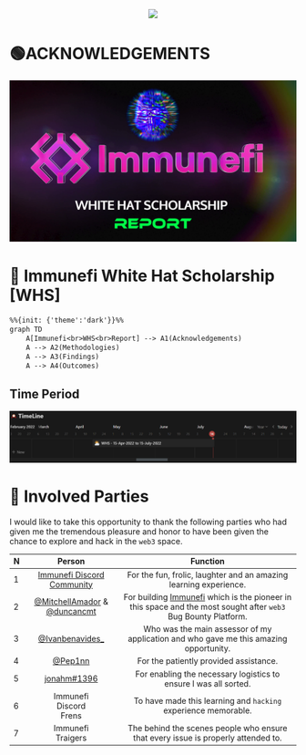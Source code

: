 <p align="center">
<a href="https://twitter.com/m0ham3dxx" target="_blank">
<img src = "https://hits.seeyoufarm.com/api/count/incr/badge.svg?url=https%3A%2F%2Fgithub.com%2Fm0ham3dx%2FImmunefi-WHS-Report&count_bg=%23270082&title_bg=%23570530&icon=snapchat.svg&icon_color=%2304FF7B&title=n00bs&edge_flat=false">
</a>
</p>

# 🟢ACKNOWLEDGEMENTS

<p align="center">
<a href="https://twitter.com/m0ham3dxx/status/1517568791714349056?s=20&t=hBTDVECNHoB0a0WLTXRrJQ" target="_blank">
<img src="./img/whsp.png">
</a>
</p>


# 💚 Immunefi White Hat Scholarship [WHS]

```mermaid
%%{init: {'theme':'dark'}}%%
graph TD
    A[Immunefi<br>WHS<br>Report] --> A1(Acknowledgements)
    A --> A2(Methodologies)
    A --> A3(Findings)
    A --> A4(Outcomes)
```


## Time Period  

![](./img/tl.png)

# 💚 Involved Parties

I would like to take this opportunity to thank the following parties who had given me the tremendous pleasure and honor to have been given the chance to explore and hack in the `web3` space.

N | Person | Function
|:--|:--:|:--:|
1 | [Immunefi Discord Community](https://discord.gg/rpkPDR7pVV?utm_source=immunefi) | For the fun, frolic, laughter and an amazing learning experience. 
2 | [@MitchellAmador](https://twitter.com/MitchellAmador) & [@duncancmt](https://twitter.com/duncancmt) | For building [Immunefi](https://immunefi.com/) which is the pioneer in this space and the most sought after `web3` Bug Bounty Platform. 
3 | [@Ivanbenavides_](https://twitter.com/Ivanbenavides_) | Who was the main assessor of my application and who gave me this amazing opportunity. 
4 | [@Pep1nn](https://twitter.com/Pep1nn) |For the patiently provided assistance.
5 | [jonahm#1396](discordapp.com/users/786775850019323915) | For enabling the necessary logistics to ensure I was all sorted.
6 | Immunefi<br> Discord <br> Frens | To have made this learning and `hacking` experience memorable.
7 | Immunefi <br> Traigers | The behind the scenes people who ensure that every issue is properly attended to.
